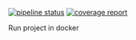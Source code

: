 [![pipeline status](https://gitlab.com/argosumy/java/badges/pipeline/pipeline.svg)](https://gitlab.com/argosumy/java/-/commits/pipeline)
[![coverage report](https://gitlab.com/argosumy/java/badges/pipeline/coverage.svg)](https://gitlab.com/argosumy/java/-/commits/pipeline)

Run project in docker 